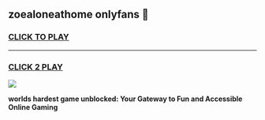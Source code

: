 
## zoealoneathome onlyfans 👋
<h3>
<a href="https://premium.freeplayer.one?title=zoealoneathome_onlyfans&ref=13F">CLICK TO PLAY</a></h3>
<hr>

<h3>
<a href="https://premium.freeplayer.one?title=zoealoneathome_onlyfans&ref=13F">CLICK 2 PLAY</a>
  
</h3>

<a href="https://premium.freeplayer.one?title=zoealoneathome_onlyfans&ref=12F/"><img src="https://clearcache.store/games.png"></a>


**worlds hardest game unblocked: Your Gateway to Fun and Accessible Online Gaming**
